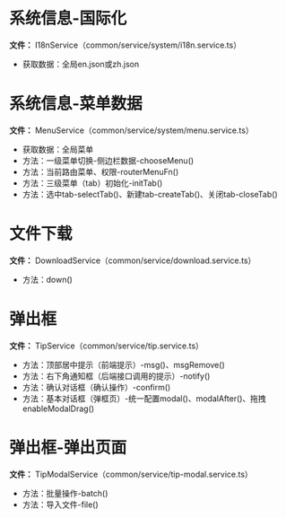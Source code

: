 # 系统信息-国际化
**文件：** I18nService（common/service/system/i18n.service.ts）
- 获取数据：全局en.json或zh.json

# 系统信息-菜单数据
**文件：** MenuService（common/service/system/menu.service.ts）
- 获取数据：全局菜单
- 方法：一级菜单切换-侧边栏数据-chooseMenu()
- 方法：当前路由菜单、权限-routerMenuFn()
- 方法：三级菜单（tab）初始化-initTab()
- 方法：选中tab-selectTab()、新建tab-createTab()、关闭tab-closeTab()

# 文件下载
**文件：** DownloadService（common/service/download.service.ts）
- 方法：down()

# 弹出框
**文件：** TipService（common/service/tip.service.ts）
- 方法：顶部居中提示（前端提示）-msg()、msgRemove()
- 方法：右下角通知框（后端接口调用的提示）-notify()
- 方法：确认对话框（确认操作）-confirm()
- 方法：基本对话框（弹框页）-统一配置modal()、modalAfter()、拖拽enableModalDrag()

# 弹出框-弹出页面
**文件：** TipModalService（common/service/tip-modal.service.ts）
- 方法：批量操作-batch()
- 方法：导入文件-file()
